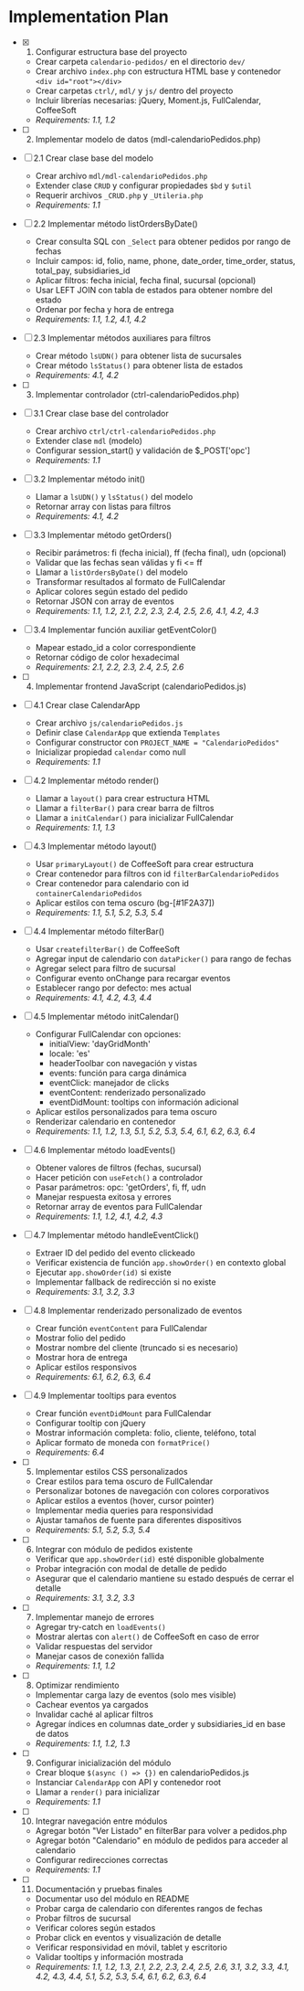 # Implementation Plan

- [x] 1. Configurar estructura base del proyecto



  - Crear carpeta `calendario-pedidos/` en el directorio `dev/`
  - Crear archivo `index.php` con estructura HTML base y contenedor `<div id="root"></div>`
  - Crear carpetas `ctrl/`, `mdl/` y `js/` dentro del proyecto
  - Incluir librerías necesarias: jQuery, Moment.js, FullCalendar, CoffeeSoft
  - _Requirements: 1.1, 1.2_

- [ ] 2. Implementar modelo de datos (mdl-calendarioPedidos.php)
- [ ] 2.1 Crear clase base del modelo
  - Crear archivo `mdl/mdl-calendarioPedidos.php`
  - Extender clase `CRUD` y configurar propiedades `$bd` y `$util`
  - Requerir archivos `_CRUD.php` y `_Utileria.php`
  - _Requirements: 1.1_

- [ ] 2.2 Implementar método listOrdersByDate()
  - Crear consulta SQL con `_Select` para obtener pedidos por rango de fechas
  - Incluir campos: id, folio, name, phone, date_order, time_order, status, total_pay, subsidiaries_id
  - Aplicar filtros: fecha inicial, fecha final, sucursal (opcional)
  - Usar LEFT JOIN con tabla de estados para obtener nombre del estado
  - Ordenar por fecha y hora de entrega
  - _Requirements: 1.1, 1.2, 4.1, 4.2_

- [ ] 2.3 Implementar métodos auxiliares para filtros
  - Crear método `lsUDN()` para obtener lista de sucursales
  - Crear método `lsStatus()` para obtener lista de estados
  - _Requirements: 4.1, 4.2_

- [ ] 3. Implementar controlador (ctrl-calendarioPedidos.php)
- [ ] 3.1 Crear clase base del controlador
  - Crear archivo `ctrl/ctrl-calendarioPedidos.php`
  - Extender clase `mdl` (modelo)
  - Configurar session_start() y validación de $_POST['opc']
  - _Requirements: 1.1_

- [ ] 3.2 Implementar método init()
  - Llamar a `lsUDN()` y `lsStatus()` del modelo
  - Retornar array con listas para filtros
  - _Requirements: 4.1, 4.2_

- [ ] 3.3 Implementar método getOrders()
  - Recibir parámetros: fi (fecha inicial), ff (fecha final), udn (opcional)
  - Validar que las fechas sean válidas y fi <= ff
  - Llamar a `listOrdersByDate()` del modelo
  - Transformar resultados al formato de FullCalendar
  - Aplicar colores según estado del pedido
  - Retornar JSON con array de eventos
  - _Requirements: 1.1, 1.2, 2.1, 2.2, 2.3, 2.4, 2.5, 2.6, 4.1, 4.2, 4.3_

- [ ] 3.4 Implementar función auxiliar getEventColor()
  - Mapear estado_id a color correspondiente
  - Retornar código de color hexadecimal
  - _Requirements: 2.1, 2.2, 2.3, 2.4, 2.5, 2.6_

- [ ] 4. Implementar frontend JavaScript (calendarioPedidos.js)
- [ ] 4.1 Crear clase CalendarApp
  - Crear archivo `js/calendarioPedidos.js`
  - Definir clase `CalendarApp` que extienda `Templates`
  - Configurar constructor con `PROJECT_NAME = "CalendarioPedidos"`
  - Inicializar propiedad `calendar` como null
  - _Requirements: 1.1_

- [ ] 4.2 Implementar método render()
  - Llamar a `layout()` para crear estructura HTML
  - Llamar a `filterBar()` para crear barra de filtros
  - Llamar a `initCalendar()` para inicializar FullCalendar
  - _Requirements: 1.1, 1.3_

- [ ] 4.3 Implementar método layout()
  - Usar `primaryLayout()` de CoffeeSoft para crear estructura
  - Crear contenedor para filtros con id `filterBarCalendarioPedidos`
  - Crear contenedor para calendario con id `containerCalendarioPedidos`
  - Aplicar estilos con tema oscuro (bg-[#1F2A37])
  - _Requirements: 1.1, 5.1, 5.2, 5.3, 5.4_

- [ ] 4.4 Implementar método filterBar()
  - Usar `createfilterBar()` de CoffeeSoft
  - Agregar input de calendario con `dataPicker()` para rango de fechas
  - Agregar select para filtro de sucursal
  - Configurar evento onChange para recargar eventos
  - Establecer rango por defecto: mes actual
  - _Requirements: 4.1, 4.2, 4.3, 4.4_

- [ ] 4.5 Implementar método initCalendar()
  - Configurar FullCalendar con opciones:
    - initialView: 'dayGridMonth'
    - locale: 'es'
    - headerToolbar con navegación y vistas
    - events: función para carga dinámica
    - eventClick: manejador de clicks
    - eventContent: renderizado personalizado
    - eventDidMount: tooltips con información adicional
  - Aplicar estilos personalizados para tema oscuro
  - Renderizar calendario en contenedor
  - _Requirements: 1.1, 1.2, 1.3, 5.1, 5.2, 5.3, 5.4, 6.1, 6.2, 6.3, 6.4_

- [ ] 4.6 Implementar método loadEvents()
  - Obtener valores de filtros (fechas, sucursal)
  - Hacer petición con `useFetch()` a controlador
  - Pasar parámetros: opc: 'getOrders', fi, ff, udn
  - Manejar respuesta exitosa y errores
  - Retornar array de eventos para FullCalendar
  - _Requirements: 1.1, 1.2, 4.1, 4.2, 4.3_

- [ ] 4.7 Implementar método handleEventClick()
  - Extraer ID del pedido del evento clickeado
  - Verificar existencia de función `app.showOrder()` en contexto global
  - Ejecutar `app.showOrder(id)` si existe
  - Implementar fallback de redirección si no existe
  - _Requirements: 3.1, 3.2, 3.3_

- [ ] 4.8 Implementar renderizado personalizado de eventos
  - Crear función `eventContent` para FullCalendar
  - Mostrar folio del pedido
  - Mostrar nombre del cliente (truncado si es necesario)
  - Mostrar hora de entrega
  - Aplicar estilos responsivos
  - _Requirements: 6.1, 6.2, 6.3, 6.4_

- [ ] 4.9 Implementar tooltips para eventos
  - Crear función `eventDidMount` para FullCalendar
  - Configurar tooltip con jQuery
  - Mostrar información completa: folio, cliente, teléfono, total
  - Aplicar formato de moneda con `formatPrice()`
  - _Requirements: 6.4_

- [ ] 5. Implementar estilos CSS personalizados
  - Crear estilos para tema oscuro de FullCalendar
  - Personalizar botones de navegación con colores corporativos
  - Aplicar estilos a eventos (hover, cursor pointer)
  - Implementar media queries para responsividad
  - Ajustar tamaños de fuente para diferentes dispositivos
  - _Requirements: 5.1, 5.2, 5.3, 5.4_

- [ ] 6. Integrar con módulo de pedidos existente
  - Verificar que `app.showOrder(id)` esté disponible globalmente
  - Probar integración con modal de detalle de pedido
  - Asegurar que el calendario mantiene su estado después de cerrar el detalle
  - _Requirements: 3.1, 3.2, 3.3_

- [ ] 7. Implementar manejo de errores
  - Agregar try-catch en `loadEvents()`
  - Mostrar alertas con `alert()` de CoffeeSoft en caso de error
  - Validar respuestas del servidor
  - Manejar casos de conexión fallida
  - _Requirements: 1.1, 1.2_

- [ ] 8. Optimizar rendimiento
  - Implementar carga lazy de eventos (solo mes visible)
  - Cachear eventos ya cargados
  - Invalidar caché al aplicar filtros
  - Agregar índices en columnas date_order y subsidiaries_id en base de datos
  - _Requirements: 1.1, 1.2, 1.3_

- [ ] 9. Configurar inicialización del módulo
  - Crear bloque `$(async () => {})` en calendarioPedidos.js
  - Instanciar `CalendarApp` con API y contenedor root
  - Llamar a `render()` para inicializar
  - _Requirements: 1.1_

- [ ] 10. Integrar navegación entre módulos
  - Agregar botón "Ver Listado" en filterBar para volver a pedidos.php
  - Agregar botón "Calendario" en módulo de pedidos para acceder al calendario
  - Configurar redirecciones correctas
  - _Requirements: 1.1_

- [ ] 11. Documentación y pruebas finales
  - Documentar uso del módulo en README
  - Probar carga de calendario con diferentes rangos de fechas
  - Probar filtros de sucursal
  - Verificar colores según estados
  - Probar click en eventos y visualización de detalle
  - Verificar responsividad en móvil, tablet y escritorio
  - Validar tooltips y información mostrada
  - _Requirements: 1.1, 1.2, 1.3, 2.1, 2.2, 2.3, 2.4, 2.5, 2.6, 3.1, 3.2, 3.3, 4.1, 4.2, 4.3, 4.4, 5.1, 5.2, 5.3, 5.4, 6.1, 6.2, 6.3, 6.4_
